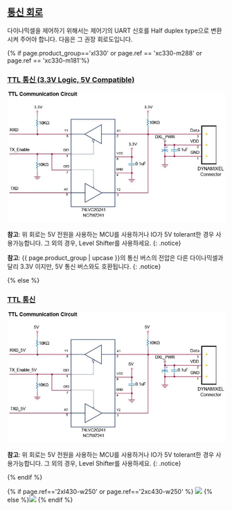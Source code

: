 <!-- TTL 통신, X만 사용. -->

## [통신 회로](#통신-회로)
다이나믹셀을 제어하기 위해서는 제어기의 UART 신호를 Half duplex type으로 변환시켜 주어야 합니다. 다음은 그 권장 회로도입니다.

{% if page.product_group=='xl330' or page.ref == 'xc330-m288' or page.ref == 'xc330-m181'%}

### [TTL 통신 (3.3V Logic, 5V Compatible)](#ttl-통신-33v-logic-5v-compatible)
![](/assets/images/dxl/3v3_ttl_circuit.png)

**참고**: 위 회로는 5V 전원을 사용하는 MCU를 사용하거나 IO가 5V tolerant한 경우 사용가능합니다. 그 외의 경우, Level Shifter를 사용하세요.
{: .notice}

**참고**: {{ page.product_group | upcase }}의 통신 버스의 전압은 다른 다이나믹셀과 달리 3.3V 이지만, 5V 통신 버스와도 호환됩니다.
{: .notice}

{% else %}

### [TTL 통신](#ttl-통신)
![](/assets/images/dxl/ttl_circuit.png)

**참고**: 위 회로는 5V 전원을 사용하는 MCU를 사용하거나 IO가 5V tolerant한 경우 사용가능합니다. 그 외의 경우, Level Shifter를 사용하세요.
{: .notice}

{% endif %}

{% if page.ref=='2xl430-w250' or page.ref=='2xc430-w250' %} ![](/assets/images/dxl/x/2xl/2x_series_ttl_pin.png) {% else %}![](/assets/images/dxl/x/x_series_ttl_pin.png) {% endif %} 
